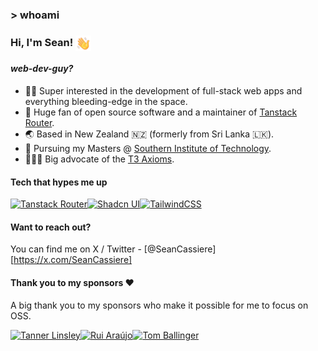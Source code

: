 ### > whoami

### Hi, I'm Sean! <img src="https://raw.githubusercontent.com/heydrdev/devtools/main/emojis/telegram/waving-hand.gif" height="25" width="25" align="center" />

#### *web-dev-guy?*

* 👨‍💻 Super interested in the development of full-stack web apps and everything bleeding-edge in the space.
* 🤝 Huge fan of open source software and a maintainer of [Tanstack Router](https://github.com/Tanstack/Router).
* 🌏 Based in New Zealand 🇳🇿 (formerly from Sri Lanka 🇱🇰).
* 📖 Pursuing my Masters @ [Southern Institute of Technology](https://www.sit.ac.nz).
* 👨🏼‍🏫 Big advocate of the [T3 Axioms](https://github.com/t3-oss/create-t3-app#t3-axioms).

#### Tech that hypes me up

<div style="display: flex;">
  <a href="https://tanstack.com/router"><img src="https://avatars.githubusercontent.com/u/72518640?s=200&v=4" width="48" height="48" alt="Tanstack Router" /></a>
  <a href="https://ui.shadcn.com"><img src="https://avatars.githubusercontent.com/u/139895814?s=48&v=4" width="48" height="48" alt="Shadcn UI" /></a>
  <a href="https://www.tailwindcss.com"><img src="https://raw.githubusercontent.com/danielcranney/readme-generator/main/public/icons/skills/tailwindcss-colored.svg" width="48" height="48" alt="TailwindCSS" /></a>
</div>

#### Want to reach out?

You can find me on X / Twitter - [@SeanCassiere][https://x.com/SeanCassiere]

#### Thank you to my sponsors ❤️

A big thank you to my sponsors who make it possible for me to focus on OSS.

<!-- sponsors --><a href="https://github.com/tannerlinsley"><img src="https:&#x2F;&#x2F;avatars.githubusercontent.com&#x2F;u&#x2F;5580297?u&#x3D;698226e4ff99a96ceb9e8d78eb797733b6aaf03b&amp;v&#x3D;4" width="60px" alt="Tanner Linsley" /></a><a href="https://github.com/ruiaraujo012"><img src="https:&#x2F;&#x2F;avatars.githubusercontent.com&#x2F;u&#x2F;16304685?u&#x3D;021ecf85f228857841456507ac996b10b06edf5d&amp;v&#x3D;4" width="60px" alt="Rui Araújo" /></a><a href="https://github.com/thomasballinger"><img src="https:&#x2F;&#x2F;avatars.githubusercontent.com&#x2F;u&#x2F;458879?u&#x3D;4b045ac75d721b6ac2b42a74d7d37f61f0414031&amp;v&#x3D;4" width="60px" alt="Tom Ballinger" /></a><!-- sponsors -->
